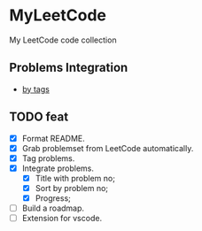 # MyLeetCode
My LeetCode code collection

## Problems Integration

- [by tags](https://github.com/BjChacha/MyLeetCode/blob/main/Summary_by_tags.md)

## TODO feat

- [x] Format README.
- [x] Grab problemset from LeetCode automatically.
- [x] Tag problems.
- [x] Integrate problems.
  - [x] Title with problem no;
  - [x] Sort by problem no;
  - [x] Progress;
- [ ] Build a roadmap.
- [ ] Extension for vscode. 
